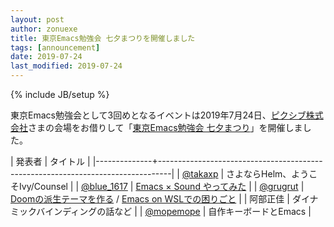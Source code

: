 ```yaml
---
layout: post
author: zonuexe
title: 東京Emacs勉強会 七夕まつりを開催しました
tags: [announcement]
date: 2019-07-24
last_modified: 2019-07-24
---
```

{% include JB/setup %}

東京Emacs勉強会として3回めとなるイベントは<time datetime="2019-07-24T19:30:00+09:00">2019年7月24日</time>、[ピクシブ株式会社][pixiv-inc]さまの会場をお借りして「[東京Emacs勉強会 七夕まつり][connpass]」を開催しました。

| 発表者       | タイトル                                                                        |
|--------------+---------------------------------------------------------------------------------|
| [@takaxp]    | さよならHelm、ようこそIvy/Counsel                                               |
| [@blue_1617] | [Emacs × Sound やってみた][emacs-with-sound]                                   |
| [@grugrut]   | [Doomの派生テーマを作る][doom-theme] / [Emacs on WSLでの困りごと][emacs-on-wsl]  |
| 阿部正佳     | ダイナミックバインディングの話など                                              |
| [@mopemope]  | 自作キーボードとEmacs                                                           |

[@blue_1617]: https://twitter.com/blue_1617
[@grugrut]: https://twitter.com/grugrut
[@mopemope]: https://twitter.com/mopemope
[@takaxp]: https://twitter.com/takaxp
[connpass]: https://tokyo-emacs.connpass.com/event/138882/
[doom-theme]: https://speakerdeck.com/grugrut/doomfalsepai-sheng-temawozuo-ru
[emacs-on-wsl]: https://speakerdeck.com/grugrut/emacs-on-wsldefalsekun-rigoto
[emacs-with-sound]: https://speakerdeck.com/blue0513/emacs-with-sound
[pixiv-inc]: https://www.pixiv.co.jp/
